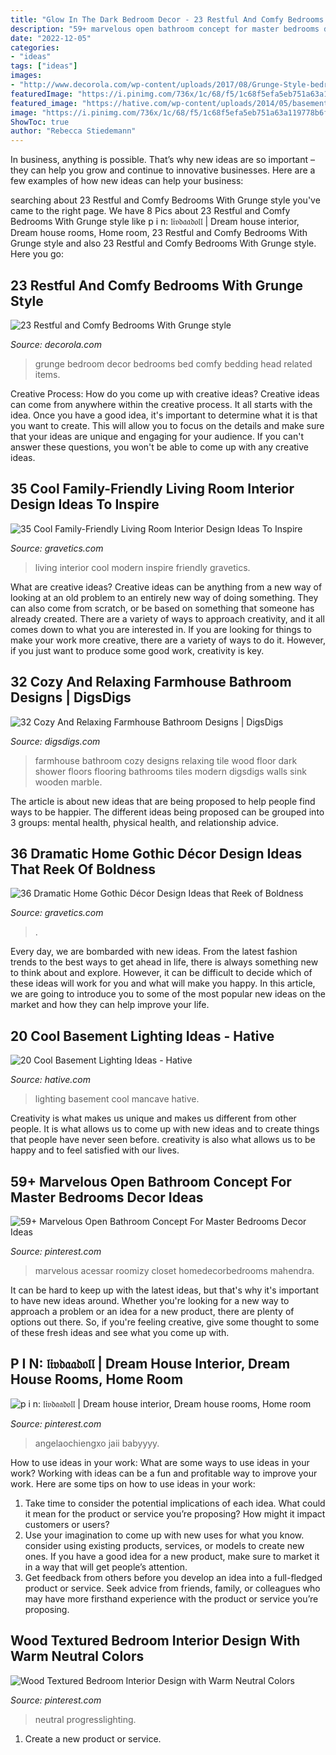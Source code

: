 ```yaml
---
title: "Glow In The Dark Bedroom Decor - 23 Restful And Comfy Bedrooms With Grunge Style"
description: "59+ marvelous open bathroom concept for master bedrooms decor ideas"
date: "2022-12-05"
categories:
- "ideas"
tags: ["ideas"]
images:
- "http://www.decorola.com/wp-content/uploads/2017/08/Grunge-Style-bedroom-decor-14.jpg"
featuredImage: "https://i.pinimg.com/736x/1c/68/f5/1c68f5efa5eb751a63a119778b6f1659.jpg"
featured_image: "https://hative.com/wp-content/uploads/2014/05/basement-lighting-ideas/17-mancave-lighting.jpg"
image: "https://i.pinimg.com/736x/1c/68/f5/1c68f5efa5eb751a63a119778b6f1659.jpg"
ShowToc: true
author: "Rebecca Stiedemann"
---
```



In business, anything is possible. That’s why new ideas are so important – they can help you grow and continue to innovative businesses. Here are a few examples of how new ideas can help your business: 

	

		
searching about 23 Restful and Comfy Bedrooms With Grunge style you've came to the right page. We have 8 Pics about 23 Restful and Comfy Bedrooms With Grunge style like p i n: 𝔩𝔦𝔳𝔡𝔞𝔞𝔡𝔬𝔩𝔩 | Dream house interior, Dream house rooms, Home room, 23 Restful and Comfy Bedrooms With Grunge style and also 23 Restful and Comfy Bedrooms With Grunge style. Here you go:
		
    
## 23 Restful And Comfy Bedrooms With Grunge Style

<img loading=lazy src="http://www.decorola.com/wp-content/uploads/2017/08/Grunge-Style-bedroom-decor-14.jpg" onerror="this.onerror=null;this.src='https://tse2.mm.bing.net/th?id=OIP.SBB29c1mm-nfUaVnOANPRAHaLH&amp;pid=15.1';" alt="23 Restful and Comfy Bedrooms With Grunge style">

_Source: decorola.com_

>grunge bedroom decor bedrooms bed comfy bedding head related items. 

	

Creative Process: How do you come up with creative ideas?
Creative ideas can come from anywhere within the creative process. It all starts with the idea. Once you have a good idea, it's important to determine what it is that you want to create. This will allow you to focus on the details and make sure that your ideas are unique and engaging for your audience. If you can't answer these questions, you won't be able to come up with any creative ideas.

    
## 35 Cool Family-Friendly Living Room Interior Design Ideas To Inspire

<img loading=lazy src="https://www.gravetics.com/wp-content/uploads/2016/11/Modern-living-room-ideas.jpg" onerror="this.onerror=null;this.src='https://tse1.mm.bing.net/th?id=OIP.1guBzI1aHKvMxA0QCH5GzQHaLE&amp;pid=15.1';" alt="35 Cool Family-Friendly Living Room Interior Design Ideas To Inspire">

_Source: gravetics.com_

>living interior cool modern inspire friendly gravetics. 

	

What are creative ideas?
Creative ideas can be anything from a new way of looking at an old problem to an entirely new way of doing something. They can also come from scratch, or be based on something that someone has already created. There are a variety of ways to approach creativity, and it all comes down to what you are interested in. If you are looking for things to make your work more creative, there are a variety of ways to do it. However, if you just want to produce some good work, creativity is key.

    
## 32 Cozy And Relaxing Farmhouse Bathroom Designs | DigsDigs

<img loading=lazy src="http://www.digsdigs.com/photos/cozy-and-relaxing-farmhouse-bathroom-designs-3.jpg" onerror="this.onerror=null;this.src='https://tse2.mm.bing.net/th?id=OIP.O85jzfoNOmvetJTxrvFEfQHaLK&amp;pid=15.1';" alt="32 Cozy And Relaxing Farmhouse Bathroom Designs | DigsDigs">

_Source: digsdigs.com_

>farmhouse bathroom cozy designs relaxing tile wood floor dark shower floors flooring bathrooms tiles modern digsdigs walls sink wooden marble. 

	

The article is about new ideas that are being proposed to help people find ways to be happier. The different ideas being proposed can be grouped into 3 groups: mental health, physical health, and relationship advice.

    
## 36 Dramatic Home Gothic Décor Design Ideas That Reek Of Boldness

<img loading=lazy src="https://www.gravetics.com/wp-content/uploads/2017/08/Common-Room.jpg" onerror="this.onerror=null;this.src='https://tse3.mm.bing.net/th?id=OIP.MVE1GeeRv_haSYn50uQ0cwHaLI&amp;pid=15.1';" alt="36 Dramatic Home Gothic Décor Design Ideas that Reek of Boldness">

_Source: gravetics.com_

>. 

	

Every day, we are bombarded with new ideas. From the latest fashion trends to the best ways to get ahead in life, there is always something new to think about and explore. However, it can be difficult to decide which of these ideas will work for you and what will make you happy. In this article, we are going to introduce you to some of the most popular new ideas on the market and how they can help improve your life.

    
## 20 Cool Basement Lighting Ideas - Hative

<img loading=lazy src="https://hative.com/wp-content/uploads/2014/05/basement-lighting-ideas/17-mancave-lighting.jpg" onerror="this.onerror=null;this.src='https://tse4.mm.bing.net/th?id=OIP.Lv5P2XWwy28z3Ls7FBCDywHaJ4&amp;pid=15.1';" alt="20 Cool Basement Lighting Ideas - Hative">

_Source: hative.com_

>lighting basement cool mancave hative. 

	

Creativity is what makes us unique and makes us different from other people. It is what allows us to come up with new ideas and to create things that people have never seen before. creativity is also what allows us to be happy and to feel satisfied with our lives.

    
## 59+ Marvelous Open Bathroom Concept For Master Bedrooms Decor Ideas

<img loading=lazy src="https://i.pinimg.com/736x/79/93/17/79931715a6ea78c575fd8c04122217ee.jpg" onerror="this.onerror=null;this.src='https://tse1.mm.bing.net/th?id=OIP.OpliDYNDVAh3dIXQz8pWAgHaKM&amp;pid=15.1';" alt="59+ Marvelous Open Bathroom Concept For Master Bedrooms Decor Ideas">

_Source: pinterest.com_

>marvelous acessar roomizy closet homedecorbedrooms mahendra. 

	

It can be hard to keep up with the latest ideas, but that's why it's important to have new ideas around. Whether you're looking for a new way to approach a problem or an idea for a new product, there are plenty of options out there. So, if you're feeling creative, give some thought to some of these fresh ideas and see what you come up with.

    
## P I N: 𝔩𝔦𝔳𝔡𝔞𝔞𝔡𝔬𝔩𝔩 | Dream House Interior, Dream House Rooms, Home Room

<img loading=lazy src="https://i.pinimg.com/736x/1c/68/f5/1c68f5efa5eb751a63a119778b6f1659.jpg" onerror="this.onerror=null;this.src='https://tse1.mm.bing.net/th?id=OIP.0VrKujPmgsmQkobXFm3uWQHaJP&amp;pid=15.1';" alt="p i n: 𝔩𝔦𝔳𝔡𝔞𝔞𝔡𝔬𝔩𝔩 | Dream house interior, Dream house rooms, Home room">

_Source: pinterest.com_

>angelaochiengxo jaii babyyyy. 

	

How to use ideas in your work: What are some ways to use ideas in your work?
Working with ideas can be a fun and profitable way to improve your work. Here are some tips on how to use ideas in your work: 
1. Take time to consider the potential implications of each idea. What could it mean for the product or service you’re proposing? How might it impact customers or users? 
2. Use your imagination to come up with new uses for what you know. consider using existing products, services, or models to create new ones. If you have a good idea for a new product, make sure to market it in a way that will get people’s attention. 
3. Get feedback from others before you develop an idea into a full-fledged product or service. Seek advice from friends, family, or colleagues who may have more firsthand experience with the product or service you’re proposing.

    
## Wood Textured Bedroom Interior Design With Warm Neutral Colors

<img loading=lazy src="https://i.pinimg.com/736x/b4/ae/5f/b4ae5fec1a00b79ee42aace22f146b86.jpg" onerror="this.onerror=null;this.src='https://tse4.mm.bing.net/th?id=OIP.c5ibPLxpGzLMYry6yJs5NgHaJ3&amp;pid=15.1';" alt="Wood Textured Bedroom Interior Design with Warm Neutral Colors">

_Source: pinterest.com_

>neutral progresslighting. 

	

1. Create a new product or service.

